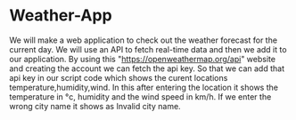 # Weather-App
We will make a web application to check out the weather forecast for the current day. 
We will use an API to fetch real-time data and then we add it to our application.
By using this "https://openweathermap.org/api" website and creating the account we can fetch the api key.
So that we can add that api key in our script code which shows the curent locations temperature,humidity,wind.
In this after entering the location it shows the temperature in °c, humidity and the wind speed in km/h.
If we enter the wrong city name it shows as Invalid city name.

